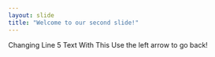 ```yaml
---
layout: slide
title: "Welcome to our second slide!"
---
```

Changing Line 5 Text With This
Use the left arrow to go back!
